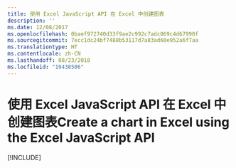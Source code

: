 ```yaml
---
title: 使用 Excel JavaScript API 在 Excel 中创建图表
description: ''
ms.date: 12/08/2017
ms.openlocfilehash: 0baef972740d33f9ae2c992c7adc069c4d67990f
ms.sourcegitcommit: 7ecc1dc24bf7488b53117d7a83ad60e952a6f7aa
ms.translationtype: HT
ms.contentlocale: zh-CN
ms.lasthandoff: 08/23/2018
ms.locfileid: "19438506"
---
```

# <a name="create-a-chart-in-excel-using-the-excel-javascript-api"></a><span data-ttu-id="74e98-102">使用 Excel JavaScript API 在 Excel 中创建图表</span><span class="sxs-lookup"><span data-stu-id="74e98-102">Create a chart in Excel using the Excel JavaScript API</span></span>

[!INCLUDE[](../includes/excel-tutorial-create-chart.md)]